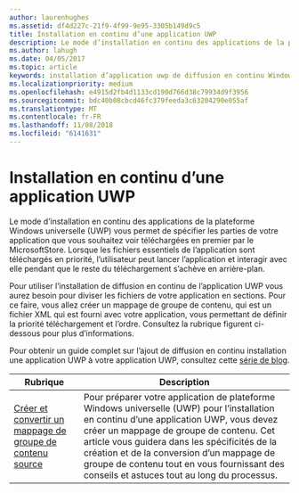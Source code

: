 ```yaml
---
author: laurenhughes
ms.assetid: df4d227c-21f9-4f99-9e95-3305b149d9c5
title: Installation en continu d’une application UWP
description: Le mode d’installation en continu des applications de la plateforme Windows universelle (UWP) vous permet de spécifier les parties de votre application que vous souhaitez voir téléchargées en premier par le MicrosoftStore. Lorsque les fichiers essentiels de l’application sont téléchargés en priorité, l’utilisateur peut lancer l’application et interagir avec elle pendant que le reste du téléchargement s’achève en arrière-plan.
ms.author: lahugh
ms.date: 04/05/2017
ms.topic: article
keywords: installation d’application uwp de diffusion en continu Windows 10, uwp, installation, de diffusion en continu
ms.localizationpriority: medium
ms.openlocfilehash: e4915d2fb4d1133cd190d766d38c79934d9f3956
ms.sourcegitcommit: bdc40b08cbcd46fc379feeda3c63204290e055af
ms.translationtype: MT
ms.contentlocale: fr-FR
ms.lasthandoff: 11/08/2018
ms.locfileid: "6141631"
---
```

# <a name="uwp-app-streaming-install"></a>Installation en continu d’une application UWP
Le mode d’installation en continu des applications de la plateforme Windows universelle (UWP) vous permet de spécifier les parties de votre application que vous souhaitez voir téléchargées en premier par le MicrosoftStore. Lorsque les fichiers essentiels de l’application sont téléchargés en priorité, l’utilisateur peut lancer l’application et interagir avec elle pendant que le reste du téléchargement s’achève en arrière-plan. 

Pour utiliser l’installation de diffusion en continu de l’application UWP vous aurez besoin pour diviser les fichiers de votre application en sections. Pour ce faire, vous allez créer un mappage de groupe de contenu, qui est un fichier XML qui est fourni avec votre application, vous permettant de définir la priorité téléchargement et l’ordre. Consultez la rubrique figurent ci-dessous pour plus d’informations.

Pour obtenir un guide complet sur l’ajout de diffusion en continu installation une application UWP à votre application UWP, consultez cette [série de blog](https://blogs.msdn.microsoft.com/appinstaller/2017/03/15/uwp-streaming-app-installation/).

| Rubrique | Description | 
|-------|-------------|
| [Créer et convertir un mappage de groupe de contenu source](create-cgm.md) | Pour préparer votre application de plateforme Windows universelle (UWP) pour l’installation en continu d’une application UWP, vous devez créer un mappage de groupe de contenu. Cet article vous guidera dans les spécificités de la création et de la conversion d’un mappage de groupe de contenu tout en vous fournissant des conseils et astuces tout au long du processus. |